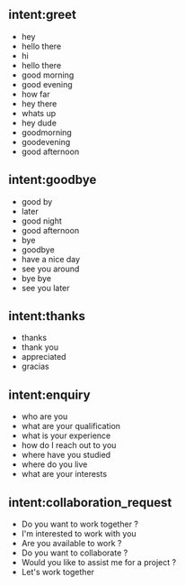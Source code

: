 
## intent:greet
- hey
- hello there
- hi
- hello there
- good morning
- good evening
- how far
- hey there
- whats up
- hey dude
- goodmorning
- goodevening
- good afternoon
## intent:goodbye
- good by
- later
- good night
- good afternoon
- bye
- goodbye
- have a nice day
- see you around
- bye bye
- see you later
## intent:thanks
- thanks
- thank you
- appreciated
- gracias
## intent:enquiry
- who are you
- what are your qualification
- what is your experience
- how do I reach out to you
- where have you studied
- where do you live
- what are your interests
## intent:collaboration_request
- Do you want to work together ?
- I'm interested to work with you
- Are you available to work ?
- Do you want to collaborate ?
- Would you like to assist me for a project ?
- Let's work together
